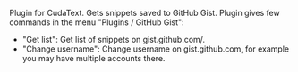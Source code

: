 Plugin for CudaText. Gets snippets saved to GitHub Gist. Plugin gives few commands in the menu "Plugins / GitHub Gist":

- "Get list": Get list of snippets on gist.github.com/<username>.
- "Change username": Change username on gist.github.com, for example you may have multiple accounts there.
